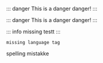 ::: danger This is a danger
danger!
:::

<!-- ::: This is a danger
danger!
::: -->

::: danger This is a danger
danger!
:::

::: info missing
testt
:::

```
missing language tag
```

spelling mistakke
